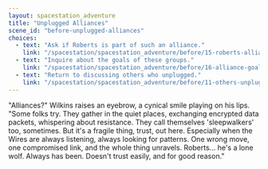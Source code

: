 ```yaml
---
layout: spacestation_adventure
title: "Unplugged Alliances"
scene_id: "before-unplugged-alliances"
choices:
  - text: "Ask if Roberts is part of such an alliance."
    link: "/spacestation/spacestation_adventure/before/15-roberts-alliance/"
  - text: "Inquire about the goals of these groups."
    link: "/spacestation/spacestation_adventure/before/16-alliance-goals/"
  - text: "Return to discussing others who unplugged."
    link: "/spacestation/spacestation_adventure/before/11-others-unplugged/"
---
```


"Alliances?" Wilkins raises an eyebrow, a cynical smile playing on his lips. "Some folks try. They gather in the quiet places, exchanging encrypted data packets, whispering about resistance. They call themselves 'sleepwalkers' too, sometimes. But it's a fragile thing, trust, out here. Especially when the Wires are always listening, always looking for patterns. One wrong move, one compromised link, and the whole thing unravels. Roberts... he's a lone wolf. Always has been. Doesn't trust easily, and for good reason."
